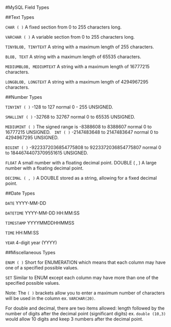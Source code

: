 #MySQL Field Types

##Text Types

`CHAR ( )`
A fixed section from 0 to 255 characters long.

`VARCHAR ( )`
A variable section from 0 to 255 characters long.

`TINYBLOB, TINYTEXT`
A string with a maximum length of 255 characters.

`BLOB, TEXT`
A string with a maximum length of 65535 characters.

`MEDIUMBLOB, MEDIUMTEXT`
A string with a maximum length of 16777215 characters.

`LONGBLOB, LONGTEXT`
A string with a maximum length of 4294967295 characters.



##Number Types

`TINYINT ( )`
-128 to 127 normal
0 - 255 UNSIGNED.

`SMALLINT ( )`
-32768 to 32767 normal
0 to 65535 UNSIGNED.

`MEDIUMINT ( )`
The signed range is -8388608 to 8388607 normal
0 to 16777215 UNSIGNED.
 
`INT ( )`
-2147483648 to 2147483647 normal
0 to 4294967295 UNSIGNED.

`BIGINT ( )`
-9223372036854775808 to 9223372036854775807 normal
0 to 18446744073709551615 UNSIGNED.

`FLOAT`
A small number with a floating decimal point.
DOUBLE ( , )
A large number with a floating decimal point.

`DECIMAL ( , )`
A DOUBLE stored as a string, allowing for a fixed decimal point.



##Date Types

`DATE`
YYYY-MM-DD

`DATETIME`
YYYY-MM-DD HH:MM:SS

`TIMESTAMP`
YYYYMMDDHHMMSS

`TIME`
HH:MM:SS

`YEAR`
4-digit year (YYYY)



##Miscellaneous Types

`ENUM ( )`
Short for ENUMERATION which means that each column may have one of a specified possible values.

`SET`
Similar to ENUM except each column may have more than one of the specified possible values.


Note: The `( )` brackets allow you to enter a maximum number of characters will be used in the column 
ex. `VARCHAR(20)`. 

For double and decimal, there are two items allowed: length followed by the number of digits after the decimal point (significant digits) 
ex. `double (10,3)` would allow 10 digits and keep 3 numbers after the decimal point.

